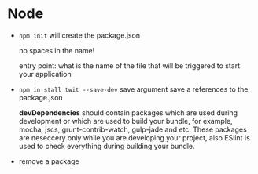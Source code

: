 # Node



- `npm init` will create the package.json

  no spaces in the name!

  entry point: what is the name of the file that will be triggered to start your application

- `npm in stall twit --save-dev` save argument save a references to the package.json

  **devDependencies** should contain packages which are used during development or which are used to build your bundle, for example, mocha, jscs, grunt-contrib-watch, gulp-jade and etc. These packages are neseccery only while you are developing your project, also ESlint is used to check everything during building your bundle.

- remove a package